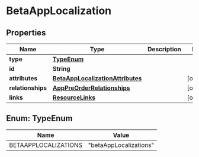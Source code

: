 

# BetaAppLocalization


## Properties

| Name | Type | Description | Notes |
|------------ | ------------- | ------------- | -------------|
|**type** | [**TypeEnum**](#TypeEnum) |  |  |
|**id** | **String** |  |  |
|**attributes** | [**BetaAppLocalizationAttributes**](BetaAppLocalizationAttributes.md) |  |  [optional] |
|**relationships** | [**AppPreOrderRelationships**](AppPreOrderRelationships.md) |  |  [optional] |
|**links** | [**ResourceLinks**](ResourceLinks.md) |  |  [optional] |



## Enum: TypeEnum

| Name | Value |
|---- | -----|
| BETAAPPLOCALIZATIONS | &quot;betaAppLocalizations&quot; |



